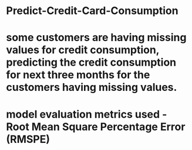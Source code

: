 # Predict-Credit-Card-Consumption

# some customers are having missing values for credit consumption, predicting the credit consumption for next three months for the customers having missing values.

# model evaluation metrics used -   Root Mean Square Percentage Error (RMSPE)

